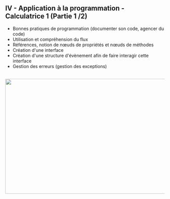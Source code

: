 <h2 dir="auto" id="h_5222853541721655104555948"><strong>IV - Application &agrave; la programmation - Calculatrice 1 (Partie 1 /2)</strong></h2>

<ul dir="auto">
<li>Bonnes pratiques de programmation (documenter son code, agencer du code)</li>
<li>Utilisation et compr&eacute;hension du flux</li>
<li>R&eacute;f&eacute;rences, notion de n&oelig;uds de propri&eacute;t&eacute;s et n&oelig;uds de m&eacute;thodes</li>
<li>Cr&eacute;ation d'une interface</li>
<li>Cr&eacute;ation d'une structure d'&eacute;v&egrave;nement afin de faire interagir cette interface</li>
<li>Gestion des erreurs (gestion des exceptions)</li>
</ul>
<p dir="auto"></p>
<p>&nbsp;<a href="https://www.youtube.com/watch?v=GcIGwImzzWk&list=PLtioRYPUn23qZI5o7T2YRwBJtOnd1qmXa&index=4&ab_channel=TechnologiesdeFrance%28TDF%29"><img src="Chapitre IV Youtube.png" width="640" height="362" alt="" style="display: block; margin-left: auto; margin-right: auto;" /></a></p>

